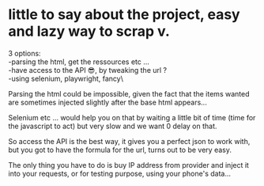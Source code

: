 # little to say about the project, easy and lazy way to scrap v.

3 options:\
-parsing the html, get the ressources etc ...\
-have access to the API 😎, by tweaking the url ?\
-using selenium, playwright, fancy\

Parsing the html could be impossible, given the fact that the items wanted are
sometimes injected slightly after the base html appears...

Selenium etc ... would help you on that by waiting a little bit of time (time for the javascript to act)
but very slow and we want 0 delay on that.

So access the API is the best way, it gives you a perfect json to work with, but you got to have the formula for the url, turns out to be very easy.

The only thing you have to do is buy IP address from provider and inject it into your requests, or for testing purpose, using your phone's data...
